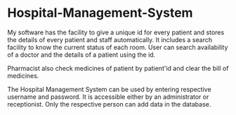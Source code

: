 # Hospital-Management-System
My software has the facility to give a unique id for every patient and stores the details of every patient and staff automatically. It includes a search facility to know the current status of each room. User can search availability of a doctor and the details of a patient using the id.

Pharmacist also check medicines of patient by patient'id and clear the bill of medicines.

The Hospital Management System can be used by entering respective username and password. It is accessible either by an administrator or receptionist. Only the respective person can add data in the database. 

